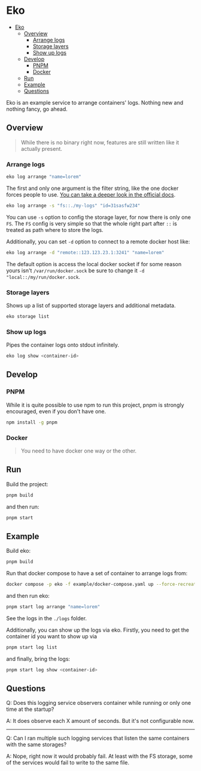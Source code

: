 # Eko

- [Eko](#eko)
  - [Overview](#overview)
    - [Arrange logs](#arrange-logs)
    - [Storage layers](#storage-layers)
    - [Show up logs](#show-up-logs)
  - [Develop](#develop)
    - [PNPM](#pnpm)
    - [Docker](#docker)
  - [Run](#run)
  - [Example](#example)
  - [Questions](#questions)

Eko is an example service to arrange containers' logs. Nothing new and nothing fancy, go ahead.

## Overview

> While there is no binary right now, features are still written like it actually present.

### Arrange logs

```sh
eko log arrange "name=lorem"
```

The first and only one argument is the filter string, like the one docker forces people to use. [You can take a deeper look in the official docs](https://docs.docker.com/engine/reference/commandline/ps/#filter).

```sh
eko log arrange -s "fs::./my-logs" "id=31sasfw234"
```

You can use `-s` option to config the storage layer, for now there is only one `FS`. The `FS` config is very simple so that the whole right part after `::` is treated as path where to store the logs.

Additionally, you can set `-d` option to connect to a remote docker host like:

```sh
eko log arrange -d "remote::123.123.23.1:3241" "name=lorem"
```

The default option is access the local docker socket if for some reason yours isn't `/var/run/docker.sock` be sure to change it `-d "local::/my/run/docker.sock`.

### Storage layers

Shows up a list of supported storage layers and additional metadata.

```sh
eko storage list
```

### Show up logs

Pipes the container logs onto stdout infinitely.

```sh
eko log show <container-id>
```

## Develop

### PNPM

While it is quite possible to use npm to run this project, pnpm is strongly encouraged, even if you don't have one.

```sh
npm install -g pnpm
```

### Docker

> You need to have docker one way or the other.

## Run

Build the project:

```sh
pnpm build 
```

and then run:

```sh
pnpm start
```

## Example

Build eko:

```sh
pnpm build
```

Run that docker compose to have a set of container to arrange logs from:

```sh
docker compose -p eko -f example/docker-compose.yaml up --force-recreate --always-recreate-deps --build
```

and then run eko:

```sh
pnpm start log arrange "name=lorem"
```

See the logs in the `./logs` folder.

Additionally, you can show up the logs via eko. Firstly, you need to get the container id you want to show up via

```sh
pnpm start log list
```

and finally, bring the logs:

```sh
pnpm start log show <container-id>
```

## Questions

Q: Does this logging service observers container while running or only one time at the startup?

A: It does observe each X amount of seconds. But it's not configurable now.

---

Q: Can I ran multiple such logging services that listen the same containers with the same storages?

A: Nope, right now it would probably fail. At least with the FS storage, some of the services would fail to write to the same file.
